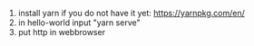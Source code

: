 1. install yarn if you do not have it yet: https://yarnpkg.com/en/
2. in hello-world input "yarn serve" 
3. put http in webbrowser
